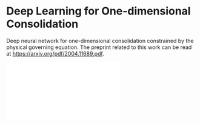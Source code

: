 # Deep Learning for One-dimensional Consolidation
Deep neural network for one-dimensional consolidation constrained by the physical governing equation. The preprint related to this work can be read at https://arxiv.org/pdf/2004.11689.pdf.

![Deep Learning Model](docs/assets/figs/nn.pdf)
